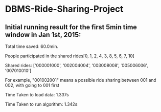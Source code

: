# DBMS-Ride-Sharing-Project

## Initial running result for the first 5min time window in Jan 1st, 2015: 

Total time saved: 60.0min. 

People participated in the shared rides[0, 1, 2, 4, 3, 8, 5, 6, 7, 10]

Shared rides: ['000001000', '002004004', '003008008', '005006006', '007010010']

For example, "001002001" means a possible ride sharing between 001 and 002, with going to 001 first

Time Taken to load data: 1.337s

Time Taken to run algorithm: 1.342s
